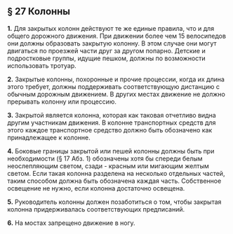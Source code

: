 ## § 27 Колонны

**1.** Для закрытых колонн действуют те же единые правила, что и для общего дорожного движения. При движении более чем 15 велосипедов они должны образовать закрытую колонну. В этом случае они могут двигаться по проезжей части друг за другом попарно. Детские и подростковые группы, идущие пешком, должны по возможности использовать тротуар.

**2.** Закрытые колонны, похоронные и прочие процессии, когда их длина этого требует, должны поддерживать соответствующую дистанцию с обычным дорожным движением. В других местах движение не должно прерывать колонну или процессию.

**3.** Закрытой является колонна, которая как таковая отчетливо видна другим участникам движения. В колонне транспортных средств для этого каждое транспортное средство должно быть обозначено как принадлежащее к колонне.

**4.** Боковые границы закрытой или пешей колонны должны быть при необходимости (§ 17 Абз. 1) обозначены хотя бы спереди белым неослепляющим светом, сзади - красным или мигающим желтым светом. Если такая колонна разделена на несколько отдельных частей, таким способом должна быть обозначена каждая часть. Собственное освещение не нужно, если колонна достаточно освещена.

**5.** Руководитель колонны должен позаботиться о том, чтобы закрытая колонна придерживалась соответствующих предписаний.

**6.** На мостах запрещено движение в ногу.
